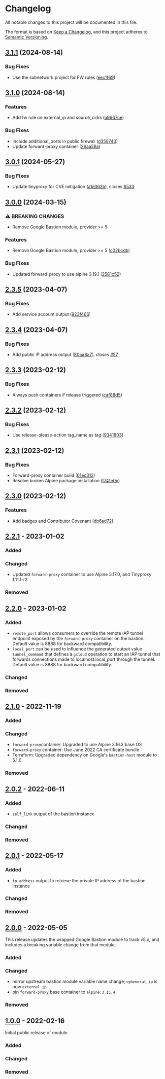 # Changelog

<!-- markdownlint-disable MD004 MD012 MD024 -->

All notable changes to this project will be documented in this file.

The format is based on [Keep a Changelog](https://keepachangelog.com/en/1.0.0/),
and this project adheres to [Semantic Versioning](https://semver.org/spec/v2.0.0.html).

## [3.1.1](https://github.com/memes/terraform-google-private-bastion/compare/v3.1.0...v3.1.1) (2024-08-14)


### Bug Fixes

* Use the subnetwork project for FW rules ([eec1f69](https://github.com/memes/terraform-google-private-bastion/commit/eec1f69e847cb47c5a9666809692c6c754494e93))

## [3.1.0](https://github.com/memes/terraform-google-private-bastion/compare/v3.0.1...v3.1.0) (2024-08-14)


### Features

* Add fw rule on external_ip and source_cidrs ([a9667ce](https://github.com/memes/terraform-google-private-bastion/commit/a9667cec998a7ab366d662fc3616d1a01f3b808a))


### Bug Fixes

* Include additional_ports in public firewall ([d359743](https://github.com/memes/terraform-google-private-bastion/commit/d35974345b25c19d719148b16b2f32f653c02a7e))
* Update forward-proxy container ([26aa59a](https://github.com/memes/terraform-google-private-bastion/commit/26aa59a2304a7b761de51613b518a9f206f1609b))

## [3.0.1](https://github.com/memes/terraform-google-private-bastion/compare/v3.0.0...v3.0.1) (2024-05-27)


### Bug Fixes

* Update tinyproxy for CVE mitigation ([a1e362b](https://github.com/memes/terraform-google-private-bastion/commit/a1e362b2e2f55014379c4019eac113d7ef601e2e)), closes [#533](https://github.com/memes/terraform-google-private-bastion/issues/533)

## [3.0.0](https://github.com/memes/terraform-google-private-bastion/compare/v2.3.5...v3.0.0) (2024-03-15)


### ⚠ BREAKING CHANGES

* Remove Google Bastion module, provider >= 5

### Features

* Remove Google Bastion module, provider &gt;= 5 ([c02bcdb](https://github.com/memes/terraform-google-private-bastion/commit/c02bcdb6aa775471c5aad66c53bc8c5f78375393))


### Bug Fixes

* Updated forward_proxy to use alpine 3.19.1 ([2581c52](https://github.com/memes/terraform-google-private-bastion/commit/2581c52a34a5a1520df940b3ce9f40c764c3c0f3))

## [2.3.5](https://github.com/memes/terraform-google-private-bastion/compare/v2.3.4...v2.3.5) (2023-04-07)


### Bug Fixes

* Add service account output ([923f466](https://github.com/memes/terraform-google-private-bastion/commit/923f4668f3f048e350e0a95bfb5d26b90d2cca21))

## [2.3.4](https://github.com/memes/terraform-google-private-bastion/compare/v2.3.3...v2.3.4) (2023-04-07)


### Bug Fixes

* Add public IP address output ([80aa8a7](https://github.com/memes/terraform-google-private-bastion/commit/80aa8a747740261cb48534fd6f6441c64af4813c)), closes [#57](https://github.com/memes/terraform-google-private-bastion/issues/57)

## [2.3.3](https://github.com/memes/terraform-google-private-bastion/compare/v2.3.2...v2.3.3) (2023-02-12)


### Bug Fixes

* Always push containers if release triggered ([caf88d5](https://github.com/memes/terraform-google-private-bastion/commit/caf88d5e6fbed0384af856afff867036d608543b))

## [2.3.2](https://github.com/memes/terraform-google-private-bastion/compare/v2.3.1...v2.3.2) (2023-02-12)


### Bug Fixes

* Use release-please-action tag_name as tag ([9341803](https://github.com/memes/terraform-google-private-bastion/commit/9341803f911abaabaea810ec06679aad0cb5eb9c))

## [2.3.1](https://github.com/memes/terraform-google-private-bastion/compare/v2.3.0...v2.3.1) (2023-02-12)


### Bug Fixes

* Forward-proxy container build ([61ec312](https://github.com/memes/terraform-google-private-bastion/commit/61ec31268def32074e6dc95e280d6d2299c35e2e))
* Resolve broken Alpine package installation ([f741e0e](https://github.com/memes/terraform-google-private-bastion/commit/f741e0eef22525732e69c37b4d02c28634152335))

## [2.3.0](https://github.com/memes/terraform-google-private-bastion/compare/v2.2.1...v2.3.0) (2023-02-12)


### Features

* Add badges and Contributor Covenant ([db6ad72](https://github.com/memes/terraform-google-private-bastion/commit/db6ad72fad5c783d940b639166cf8ef8c68154e6))

## [2.2.1] - 2023-01-02

### Added

### Changed

- Updated `forward-proxy` container to use Alpine 3.17.0, and Tinyproxy 1.11.1-r2

### Removed

## [2.2.0] - 2023-01-02

### Added

- `remote_port` allows consumers to override the remote IAP tunnel endpoint exposed
  by the `forward-proxy` container on the bastion. Default value is 8888 for
  backward compatibility.
- `local_port` can be used to influence the generated output value `tunnel_command`
  that defines a `gcloud` operation to start an IAP tunnel that forwards connections
  made to localhost:local_port through the tunnel. Default value is 8888 for
  backward compatibility.

### Changed

### Removed

## [2.1.0] - 2022-11-19

### Added

### Changed

- `forward-proxy`container:  Upgraded to use Alpine 3.16.3 base OS
- `forward-proxy` container: Use June 2022 CA certificate bundle
- Terraform: Upgraded dependency on Google's `bastion-host` module to 5.1.0

### Removed

## [2.0.2] - 2022-06-11

### Added

- `self_link` output of the bastion instance

### Changed

### Removed

## [2.0.1] - 2022-05-17

### Added

- `ip_address` output to retrieve the private IP address of the bastion instance

### Changed

### Removed

## [2.0.0] - 2022-05-05

This release updates the wrapped Google Bastion module to track v5.x, and includes
a breaking variable change from that module.

### Added

### Changed

- mirror upstream bastion module variable name change; `ephemeral_ip` is now
  `external_ip`
- pin `forward-proxy` base container to `alpine:3.15.4`

### Removed

## [1.0.0] - 2022-02-16

Initial public release of module.

### Added

### Changed

### Removed

[2.2.1]: https://github.com/memes/terraform-google-private-bastion/compare/v2.2.0...v2.2.1
[2.2.0]: https://github.com/memes/terraform-google-private-bastion/compare/v2.1.0...v2.2.0
[2.1.0]: https://github.com/memes/terraform-google-private-bastion/compare/v2.0.2...v2.1.0
[2.0.2]: https://github.com/memes/terraform-google-private-bastion/compare/v2.0.1...v2.0.2
[2.0.1]: https://github.com/memes/terraform-google-private-bastion/compare/v2.0.0...v2.0.1
[2.0.0]: https://github.com/memes/terraform-google-private-bastion/compare/v1.0.0...v2.0.0
[1.0.0]: https://github.com/memes/terraform-google-private-bastion/releases/tag/v1.0.0
